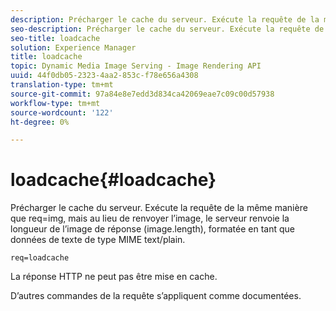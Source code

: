 ```yaml
---
description: Précharger le cache du serveur. Exécute la requête de la même manière que req=img, mais au lieu de renvoyer l’image, le serveur renvoie la longueur de l’image de réponse (image.length), formatée en tant que données de texte de type MIME text/plain.
seo-description: Précharger le cache du serveur. Exécute la requête de la même manière que req=img, mais au lieu de renvoyer l’image, le serveur renvoie la longueur de l’image de réponse (image.length), formatée en tant que données de texte de type MIME text/plain.
seo-title: loadcache
solution: Experience Manager
title: loadcache
topic: Dynamic Media Image Serving - Image Rendering API
uuid: 44f0db05-2323-4aa2-853c-f78e656a4308
translation-type: tm+mt
source-git-commit: 97a84e8e7edd3d834ca42069eae7c09c00d57938
workflow-type: tm+mt
source-wordcount: '122'
ht-degree: 0%

---
```



# loadcache{#loadcache}

Précharger le cache du serveur. Exécute la requête de la même manière que req=img, mais au lieu de renvoyer l’image, le serveur renvoie la longueur de l’image de réponse (image.length), formatée en tant que données de texte de type MIME text/plain.

`req=loadcache`

La réponse HTTP ne peut pas être mise en cache.

D’autres commandes de la requête s’appliquent comme documentées.
